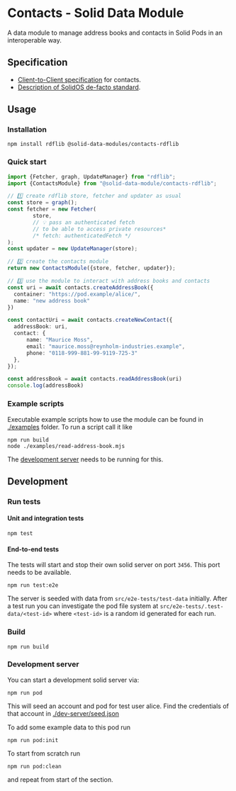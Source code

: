 # Contacts - Solid Data Module

A data module to manage address books and contacts in Solid Pods in an
interoperable way.

## Specification

- [Client-to-Client specification](https://github.com/solid/contacts) for
  contacts.
- [Description of SolidOS de-facto standard](https://pdsinterop.org/conventions/addressbook/).


## Usage

### Installation

```shell
npm install rdflib @solid-data-modules/contacts-rdflib
```

### Quick start

```typescript
import {Fetcher, graph, UpdateManager} from "rdflib";
import {ContactsModule} from "@solid-data-module/contacts-rdflib";

// 1️⃣ create rdflib store, fetcher and updater as usual
const store = graph();
const fetcher = new Fetcher(
        store,
        // 💡 pass an authenticated fetch
        // to be able to access private resources*
        /* fetch: authenticatedFetch */
);
const updater = new UpdateManager(store);

// 2️⃣ create the contacts module
return new ContactsModule({store, fetcher, updater});

// 3️⃣ use the module to interact with address books and contacts
const uri = await contacts.createAddressBook({
  container: "https://pod.example/alice/",
  name: "new address book"
})

const contactUri = await contacts.createNewContact({
  addressBook: uri,
  contact: {
      name: "Maurice Moss",
      email: "maurice.moss@reynholm-industries.example",
      phone: "0118-999-881-99-9119-725-3"
  },
});

const addressBook = await contacts.readAddressBook(uri)
console.log(addressBook)
```

### Example scripts

Executable example scripts how to use the module can be found in [./examples](./examples) folder. To run a script call it like

```shell
npm run build
node ./examples/read-address-book.mjs
```

The [development server](#development-server) needs to be running for this.

## Development

### Run tests

#### Unit and integration tests

```shell
npm test
```

#### End-to-end tests

The tests will start and stop their own solid server on port `3456`. This port needs to be available.

```shell
npm run test:e2e
```

The server is seeded with data from `src/e2e-tests/test-data` initially. After a test run you can investigate the pod file system at `src/e2e-tests/.test-data/<test-id>` where `<test-id>` is a random id generated for each run.

### Build

```shell
npm run build
```

### Development server

You can start a development solid server via:

```shell
npm run pod
```

This will seed an account and pod for test user alice. Find the credentials of
that account in [./dev-server/seed.json](./dev-server/seed.json)

To add some example data to this pod run

```shell
npm run pod:init
```

To start from scratch run

```shell
npm run pod:clean
```

and repeat from start of the section.
